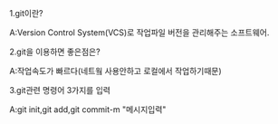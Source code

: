 1.git이란?

A:Version Control System(VCS)로 작업파일 버전을 관리해주는 소프트웨어.

2.git을 이용하면 좋은점은?

A:작업속도가 빠르다(네트웤 사용안하고 로컬에서 작업하기때문)

3.git관련 명령어 3가지를 입력

A:git init,git add,git commit-m "메시지입력"